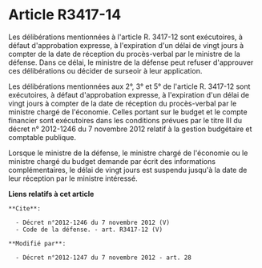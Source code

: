 # Article R3417-14

Les délibérations mentionnées à l'article R. 3417-12 sont exécutoires, à défaut d'approbation expresse, à l'expiration d'un
délai de vingt jours à compter de la date de réception du procès-verbal par le ministre de la défense. Dans ce délai, le
ministre de la défense peut refuser d'approuver ces délibérations ou décider de surseoir à leur application. 

Les délibérations mentionnées aux 2°, 3° et 5° de l'article R. 3417-12 sont exécutoires, à défaut d'approbation expresse, à
l'expiration d'un délai de vingt jours à compter de la date de réception du procès-verbal par le ministre chargé de
l'économie. Celles portant sur le budget et le compte financier sont exécutoires dans les conditions prévues par le titre III
du décret n° 2012-1246 du 7 novembre 2012 relatif à la gestion budgétaire et comptable publique. 

Lorsque le ministre de la défense, le ministre chargé de l'économie ou le ministre chargé du budget demande par écrit des
informations complémentaires, le délai de vingt jours est suspendu jusqu'à la date de leur réception par le ministre
intéressé.

**Liens relatifs à cet article**

	**Cite**:

	  - Décret n°2012-1246 du 7 novembre 2012 (V)
	  - Code de la défense. - art. R3417-12 (V)

	**Modifié par**:

	  - Décret n°2012-1247 du 7 novembre 2012 - art. 28
